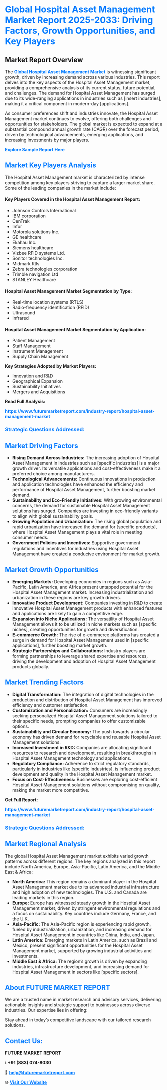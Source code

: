 <h1 style="color: #007BFF;">Global Hospital Asset Management Market Report 2025-2033: Driving Factors, Growth Opportunities, and Key Players</h1>

<section id="overview">
<h2>Market Report Overview</h2>
<p>The <a href="https://www.futuremarketreport.com/industry-report/hospital-asset-management-market" style="color: #007BFF; text-decoration: none;"><strong>Global Hospital Asset Management Market</strong></a> is witnessing significant growth, driven by increasing demand across various industries. This report delves into the key aspects of the Hospital Asset Management market, providing a comprehensive analysis of its current status, future potential, and challenges. The demand for Hospital Asset Management has surged due to its wide-ranging applications in industries such as [insert industries], making it a critical component in modern-day [applications].</p>
<p>As consumer preferences shift and industries innovate, the Hospital Asset Management market continues to evolve, offering both challenges and opportunities for stakeholders. The global market is expected to expand at a substantial compound annual growth rate (CAGR) over the forecast period, driven by technological advancements, emerging applications, and increasing investments by major players.</p>
</section>

<section id="overview">
<p><a href="https://www.futuremarketreport.com/request-sample/reportId=60570" style="color: #007BFF; text-decoration: none;"><strong>Explore Sample Report Here</strong></a></p>
</section>

<section id="key-players">
<h2 style="color: #007BFF;">Market Key Players Analysis</h2>
<p>The Hospital Asset Management market is characterized by intense competition among key players striving to capture a larger market share. Some of the leading companies in the market include:</p>
<h4>Key Players Covered in the Hospital Asset Management Report:</h4>
<ul><li>Johnson Controls International</li><li>IBM corporation</li><li>CenTrak</li><li>Infor</li><li>Motorola solutions Inc.</li><li>GE healthcare</li><li>Ekahau Inc.</li><li>Siemens healthcare</li><li>Vizbee RFID systems Ltd.</li><li>Sonitor technologies Inc.</li><li>Midmark Rtls</li><li>Zebra technologies corporation</li><li>Trimble navigation Ltd</li><li>STANLEY Healthcare</li></ul>
<h4>Hospital Asset Management Market Segmentation by Type:</h4>
<ul><li>Real-time location systems (RTLS)</li><li>Radio-frequency identification (RFID)</li><li>Ultrasound</li><li>Infrared</li></ul>

<h4>Hospital Asset Management Market Segmentation by Application:</h4>
<ul><li>Patient Management</li><li>Staff Management</li><li>Instrument Management</li><li>Supply Chain Management</li></ul>
<p><strong>Key Strategies Adopted by Market Players:</strong></p>
<ul>
<li>Innovation and R&D</li>
<li>Geographical Expansion</li>
<li>Sustainability Initiatives</li>
<li>Mergers and Acquisitions</li>
</ul>
</section>

<section>
<p><strong>Read Full Analysis: </strong></p><a href="https://www.futuremarketreport.com/industry-report/hospital-asset-management-market" style="color: #007BFF; text-decoration: none;"><strong>https://www.futuremarketreport.com/industry-report/hospital-asset-management-market</strong></a>
<h3 style="color: #007BFF;">Strategic Questions Addressed:</h3>
</section>

<section id="driving-factors">
<h2 style="color: #007BFF;">Market Driving Factors</h2>
<ul>
<li><strong>Rising Demand Across Industries:</strong> The increasing adoption of Hospital Asset Management in industries such as [specific industries] is a major growth driver. Its versatile applications and cost-effectiveness make it a preferred choice among manufacturers.</li>
<li><strong>Technological Advancements:</strong> Continuous innovations in production and application technologies have enhanced the efficiency and performance of Hospital Asset Management, further boosting market demand.</li>
<li><strong>Sustainability and Eco-Friendly Initiatives:</strong> With growing environmental concerns, the demand for sustainable Hospital Asset Management solutions has surged. Companies are investing in eco-friendly variants to align with global sustainability goals.</li>
<li><strong>Growing Population and Urbanization:</strong> The rising global population and rapid urbanization have increased the demand for [specific products], where Hospital Asset Management plays a vital role in meeting consumer needs.</li>
<li><strong>Government Policies and Incentives:</strong> Supportive government regulations and incentives for industries using Hospital Asset Management have created a conducive environment for market growth.</li>
</ul>
</section>

<section id="growth-opportunities">
<h2 style="color: #007BFF;">Market Growth Opportunities</h2>
<ul>
<li><strong>Emerging Markets:</strong> Developing economies in regions such as Asia-Pacific, Latin America, and Africa present untapped potential for the Hospital Asset Management market. Increasing industrialization and urbanization in these regions are key growth drivers.</li>
<li><strong>Innovative Product Development:</strong> Companies investing in R&D to create innovative Hospital Asset Management products with enhanced features and applications are likely to gain a competitive edge.</li>
<li><strong>Expansion into Niche Applications:</strong> The versatility of Hospital Asset Management allows it to be utilized in niche markets such as [specific niches], creating opportunities for growth and diversification.</li>
<li><strong>E-commerce Growth:</strong> The rise of e-commerce platforms has created a surge in demand for Hospital Asset Management used in [specific applications], further boosting market growth.</li>
<li><strong>Strategic Partnerships and Collaborations:</strong> Industry players are forming partnerships to leverage shared expertise and resources, driving the development and adoption of Hospital Asset Management products globally.</li>
</ul>
</section>

<section id="trending-factors">
<h2 style="color: #007BFF;">Market Trending Factors</h2>
<ul>
<li><strong>Digital Transformation:</strong> The integration of digital technologies in the production and distribution of Hospital Asset Management has improved efficiency and customer satisfaction.</li>
<li><strong>Customization and Personalization:</strong> Consumers are increasingly seeking personalized Hospital Asset Management solutions tailored to their specific needs, prompting companies to offer customizable options.</li>
<li><strong>Sustainability and Circular Economy:</strong> The push towards a circular economy has driven demand for recyclable and reusable Hospital Asset Management solutions.</li>
<li><strong>Increased Investment in R&D:</strong> Companies are allocating significant resources to research and development, resulting in breakthroughs in Hospital Asset Management technology and applications.</li>
<li><strong>Regulatory Compliance:</strong> Adherence to strict regulatory standards, particularly in industries like [specific industries], is influencing product development and quality in the Hospital Asset Management market.</li>
<li><strong>Focus on Cost-Effectiveness:</strong> Businesses are exploring cost-efficient Hospital Asset Management solutions without compromising on quality, making the market more competitive.</li>
</ul>
</section>

<section>
<p><strong>Get Full Report: </strong></p><a href="https://www.futuremarketreport.com/industry-report/hospital-asset-management-market" style="color: #007BFF; text-decoration: none;"><strong>https://www.futuremarketreport.com/industry-report/hospital-asset-management-market</strong></a>
<h3 style="color: #007BFF;">Strategic Questions Addressed:</h3>
</section>


<section id="regional-analysis">
<h2 style="color: #007BFF;">Market Regional Analysis</h2>
<p>The global Hospital Asset Management market exhibits varied growth patterns across different regions. The key regions analyzed in this report include North America, Europe, Asia-Pacific, Latin America, and the Middle East & Africa:</p>
<ul>
<li><strong>North America:</strong> This region remains a dominant player in the Hospital Asset Management market due to its advanced industrial infrastructure and high adoption of new technologies. The U.S. and Canada are leading markets in this region.</li>
<li><strong>Europe:</strong> Europe has witnessed steady growth in the Hospital Asset Management market, driven by stringent environmental regulations and a focus on sustainability. Key countries include Germany, France, and the U.K.</li>
<li><strong>Asia-Pacific:</strong> The Asia-Pacific region is experiencing rapid growth, fueled by industrialization, urbanization, and increasing demand for Hospital Asset Management in countries like China, India, and Japan.</li>
<li><strong>Latin America:</strong> Emerging markets in Latin America, such as Brazil and Mexico, present significant opportunities for the Hospital Asset Management market, supported by growing industrial activities and investments.</li>
<li><strong>Middle East & Africa:</strong> The region’s growth is driven by expanding industries, infrastructure development, and increasing demand for Hospital Asset Management in sectors like [specific sectors].</li>
</ul>
</section>

<footer>
<h2 style="color: #007BFF;">About FUTURE MARKET REPORT</h2>
<p>We are a trusted name in market research and advisory services, delivering actionable insights and strategic support to businesses across diverse industries. Our expertise lies in offering:</p>

<p>Stay ahead in today’s competitive landscape with our tailored research solutions.</p>

<h2 style="color: #007BFF;">Contact Us:</h2>
<p><strong>FUTURE MARKET REPORT</strong></p>
<p>📞 <strong>+91 (883) 074-8030</strong></p>
<p>📧 <strong><a href="mailto:help@futuremarketreport.com" style="color: #007BFF;">help@futuremarketreport.com</a></strong></p>
<p>🌐 <strong><a href="https://www.futuremarketreport.com/" style="color: #007BFF;">Visit Our Website</a></strong></p>
</footer>